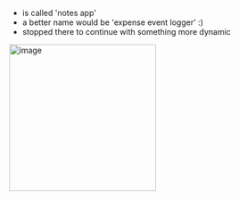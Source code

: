- is called 'notes app'
- a better name would be 'expense event logger' :)
- stopped there to continue with something more dynamic

<img width="263" alt="image" src="https://github.com/user-attachments/assets/fd8639d2-1032-4750-bbff-92c7f9694876" />

